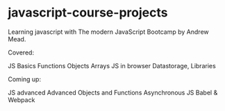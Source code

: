 # javascript-course-projects
Learning javascript with The modern JavaScript Bootcamp by Andrew Mead.


Covered:

JS Basics
Functions
Objects 
Arrays
JS in browser
Datastorage, Libraries


Coming up:

JS advanced
Advanced Objects and Functions
Asynchronous JS
Babel & Webpack
